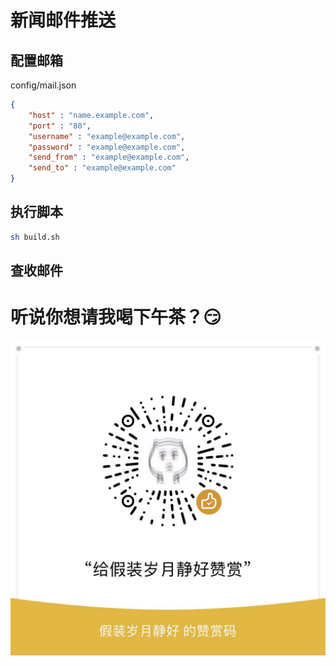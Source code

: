 # 新闻邮件推送

## 配置邮箱

config/mail.json

```json
{
    "host" : "name.example.com",
    "port" : "80",
    "username" : "example@example.com",
    "password" : "example@example.com",
    "send_from" : "example@example.com",
    "send_to" : "example@example.com"
}
```

## 执行脚本

```sh
sh build.sh
```

## 查收邮件

# 听说你想请我喝下午茶？😏

![Wechat](Wechat.jpeg)

